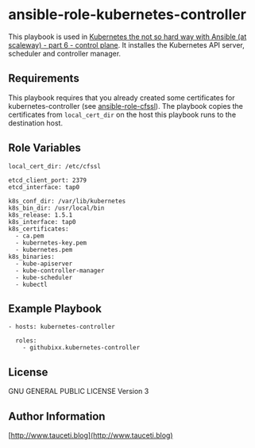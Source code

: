 ansible-role-kubernetes-controller
==================================

This playbook is used in [Kubernetes the not so hard way with Ansible (at scaleway) - part 6 - control plane](https://www.tauceti.blog/post/kubernetes-the-not-so-hard-way-with-ansible-at-scaleway-part-6/). It installes the Kubernetes API server, scheduler and controller manager.

Requirements
------------

This playbook requires that you already created some certificates for kubernetes-controller (see [ansible-role-cfssl](https://github.com/githubixx/ansible-role-cfssl)). The playbook copies the certificates from `local_cert_dir` on the host this playbook runs to the destination host.

Role Variables
--------------

```
local_cert_dir: /etc/cfssl

etcd_client_port: 2379
etcd_interface: tap0

k8s_conf_dir: /var/lib/kubernetes
k8s_bin_dir: /usr/local/bin
k8s_release: 1.5.1
k8s_interface: tap0
k8s_certificates:
  - ca.pem
  - kubernetes-key.pem
  - kubernetes.pem
k8s_binaries:
  - kube-apiserver
  - kube-controller-manager
  - kube-scheduler
  - kubectl
```

Example Playbook
----------------

```
- hosts: kubernetes-controller

  roles:
    - githubixx.kubernetes-controller
```

License
-------

GNU GENERAL PUBLIC LICENSE Version 3

Author Information
------------------

[http://www.tauceti.blog](http://www.tauceti.blog)
